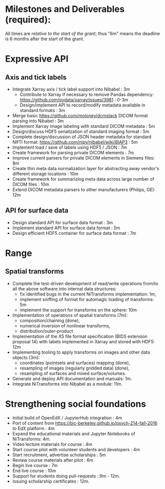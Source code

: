 # Milestones and Deliverables (required):

<!---
> List expected milestones and deliverables, and their expected timeline. Be
> specific and include (where possible) any goals for metrics the software
> project(s) are expected to reach upon completion of the grant (maximum of 500
> words)
-->

All times are *relative to the start of the grant*; thus "6m" means the deadline is 6 months after the start of the grant.

Expressive API
==============

Axis and tick labels
--------------------

* Integrate Xarray axis / tick label support into Nibabel : 3m
  * Contribute to Xarray if necessary to remove Pandas dependency:
    https://github.com/pydata/xarray/issues/3981 : 0-3m
  * Design/implement API to record/modify metadata available in standard
    formats : 3m
* Merge basic https://github.com/moloney/dcmstack DICOM format parsing into
  Nibabel : 3m
* Implement Xarray image labeling with standard DICOM metadata : 5m
* Design/discuss HDF5 serialization of standard imaging format : 5m
* Complete design/discussion of JSON header metadata for standard NIfTI
  format: https://github.com/nipy/nibabel/wiki/BIAP3 : 5m
* Implement load / save of labels using HDF5 / JSON : 7m
* Create framework for parsing private DICOM elements : 7m
* Improve current parsers for private DICOM elements in Siemens files: 8m
* Create thin meta data normalization layer for abstracting away vendor's
  different storage locations : 10m
* Create framework for summarizing meta data across large number of DICOM
  files : 10m
* Extend DICOM metadata parsers to other manufacturers (Philips, GE): 12m

API for surface data
--------------------

* Design standard API for surface data format : 3m
* Implement standard API for surface data format : 5m
* Design efficient HDF5 container for surface data format : 7m

Range
=====

Spatial transforms
------------------

* Complete the test-driven development of read/write operations from/to all
  the above software into internal data structures:
    * fix identified bugs in the current NiTransforms implementation: 1m,
    * implement sniffing of format for automagic loading of transforms: 5m
    * implement the support for transforms on the sphere: 10m
* Implementation of operations of spatial transforms (7m):
    * composition/chaining (done),
    * numerical inversion of nonlinear transforms,
    * distribution/outer-product
* Implementation of the X5 file format specification (BIDS extension proposal
  14) with labels implemented in Xarray and stored with HDF5: 12m
* Implementing tooling to apply transforms on images and other data objects (3m):
    * coordinates (pointsets and surfaces) mapping (done),
    * resampling of images (regularly gridded data) (done), <!-- it would be interesting to consider resampling of parcellations, and also, 4D splines - neither are available in scipy to the best of my knowledge -->
    * resampling of surfaces and mixed surface/volumes.
* Generate and deploy API documentation and manuals: 1m.
* Integrate NiTransforms into Nibabel as a module: 11m.

Strengthening social foundations
================================

* Initial build of OpenEdX / JupyterHub integration : 4m
* Port of content from https://bic-berkeley.github.io/psych-214-fall-2016 to
  EdX platform : 4m
* Expand the educational materials and Jupyter Notebooks of NiTransforms: 4m.
* Video lecture materials for course : 4m
* Start course pilot with volunteer students and developers : 4m
* Start recruitment, advertise scholarships : 5m
* Review course materials after pilot : 6m
* Begin live course : 7m
* End live course : 10m
* Support for students doing pull-requests : 9m - 12m.
* Issuing scholarship certificates : 12m.
